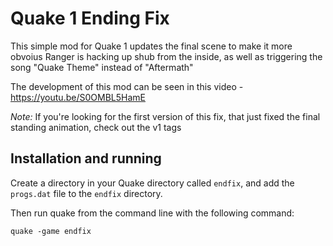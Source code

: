 # Quake 1 Ending Fix

This simple mod for Quake 1 updates the final scene to make it more obvoius Ranger is hacking up shub from the inside, as well as triggering the song "Quake Theme" instead of "Aftermath"

The development of this mod can be seen in this video - https://youtu.be/S0OMBL5HamE

_Note:_ If you're looking for the first version of this fix, that just fixed the final standing animation, check out the v1 tags

## Installation and running

Create a directory in your Quake directory called `endfix`, and add the `progs.dat` file to the `endfix` directory.

Then run quake from the command line with the following command:

```dos
quake -game endfix
```

